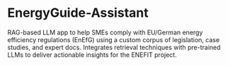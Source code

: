 # EnergyGuide-Assistant
RAG-based LLM app to help SMEs comply with EU/German energy efficiency regulations (EnEfG) using a custom corpus of legislation, case studies, and expert docs. Integrates retrieval techniques with pre-trained LLMs to deliver actionable insights for the ENEFIT project.
